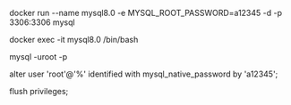 
docker run --name mysql8.0 -e MYSQL_ROOT_PASSWORD=a12345 -d -p 3306:3306 mysql

docker exec -it  mysql8.0 /bin/bash

mysql -uroot -p

alter user 'root'@'%' identified with mysql_native_password by 'a12345';

flush privileges;